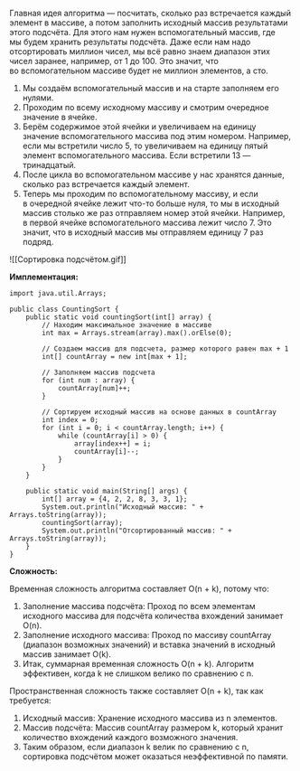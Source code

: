 Главная идея алгоритма — посчитать, сколько раз встречается каждый элемент в массиве, а потом заполнить исходный массив результатами этого подсчёта. Для этого нам нужен вспомогательный массив, где мы будем хранить результаты подсчёта. Даже если нам надо отсортировать миллион чисел, мы всё равно знаем диапазон этих чисел заранее, например, от 1 до 100. Это значит, что во вспомогательном массиве будет не миллион элементов, а сто.


1. Мы создаём вспомогательный массив и на старте заполняем его нулями.
2. Проходим по всему исходному массиву и смотрим очередное значение в ячейке.
3. Берём содержимое этой ячейки и увеличиваем на единицу значение вспомогательного массива под этим номером. Например, если мы встретили число 5, то увеличиваем на единицу пятый элемент вспомогательного массива. Если встретили 13 — тринадцатый.
4. После цикла во вспомогательном массиве у нас хранятся данные, сколько раз встречается каждый элемент.
5. Теперь мы проходим по вспомогательному массиву, и если в очередной ячейке лежит что-то больше нуля, то мы в исходный массив столько же раз отправляем номер этой ячейки. Например, в первой ячейке вспомогательного массива лежит число 7. Это значит, что в исходный массив мы отправляем единицу 7 раз подряд.


![[Сортировка подсчётом.gif]]


**Имплементация:**

```
import java.util.Arrays;

public class CountingSort {
    public static void countingSort(int[] array) {
        // Находим максимальное значение в массиве
        int max = Arrays.stream(array).max().orElse(0);

        // Создаем массив для подсчета, размер которого равен max + 1
        int[] countArray = new int[max + 1];

        // Заполняем массив подсчета
        for (int num : array) {
            countArray[num]++;
        }

        // Сортируем исходный массив на основе данных в countArray
        int index = 0;
        for (int i = 0; i < countArray.length; i++) {
            while (countArray[i] > 0) {
                array[index++] = i;
                countArray[i]--;
            }
        }
    }

    public static void main(String[] args) {
        int[] array = {4, 2, 2, 8, 3, 3, 1};
        System.out.println("Исходный массив: " + Arrays.toString(array));
        countingSort(array);
        System.out.println("Отсортированный массив: " + Arrays.toString(array));
    }
}
```


**Сложность:**

Временная сложность алгоритма составляет O(n + k), потому что:
1. Заполнение массива подсчёта: Проход по всем элементам исходного массива для подсчёта количества вхождений занимает O(n).
2. Заполнение исходного массива: Проход по массиву countArray (диапазон возможных значений) и вставка значений в исходный массив занимает O(k).
3. Итак, суммарная временная сложность O(n + k). Алгоритм эффективен, когда k не слишком велико по сравнению с n.

Пространственная сложность также составляет O(n + k), так как требуется:
1. Исходный массив: Хранение исходного массива из n элементов.
2. Массив подсчёта: Массив countArray размером k, который хранит количество вхождений каждого возможного значения.
3. Таким образом, если диапазон k велик по сравнению с n, сортировка подсчётом может оказаться неэффективной по памяти.